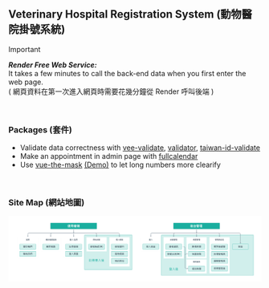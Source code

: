 ## Veterinary Hospital Registration System (動物醫院掛號系統)
> [!IMPORTANT]
> ***Render Free Web Service:*** <br>
> It takes a few minutes to call the back-end data when you first enter the web page.<br>
> ( 網頁資料在第一次進入網頁時需要花幾分鐘從 Render 呼叫後端 )

<br>

### Packages (套件)
- Validate data correctness with [vee-validate](https://github.com/logaretm/vee-validate), [validator](https://github.com/validatorjs/validator.js), [taiwan-id-validate](https://github.com/enylin/taiwan-id-validator)
- Make an appointment in admin page with [fullcalendar](https://github.com/fullcalendar/fullcalendar)
- Use [vue-the-mask](https://github.com/vuejs-tips/vue-the-mask) [(Demo)](https://vuejs-tips.github.io/vue-the-mask/) to let long numbers more clearify

<br>

### Site Map (網站地圖)
![](https://github.com/sleepyhazzzel/vet-front/blob/main/src/assets/Sitemap.png)
